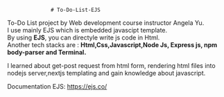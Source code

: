                   # To-Do-List-EJS
                  
To-Do List project by Web development course instructor Angela Yu.   
I use mainly EJS which is embedded javascipt template.  
By using **EJS**, you can directyle write js code in Html.  
Another tech stacks are : **Html,Css,Javascript,Node Js, Express js, npm body-parser and Terminal.**  

I learned about get-post request from html form, rendering html files into nodejs server,nextjs templating and gain knowledge about javascript.  

Documentation EJS: https://ejs.co/  

